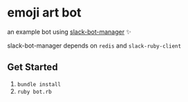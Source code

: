 # emoji art bot

an example bot using [slack-bot-manager](https://github.com/betaworks/slack-bot-manager) :sparkles:

slack-bot-manager depends on `redis` and `slack-ruby-client`

## Get Started

1. `bundle install`
2. `ruby bot.rb`
